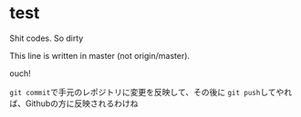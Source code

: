 # test
Shit codes.
So dirty

This line is written in master (not origin/master).

ouch!

``git commit``で手元のレポジトリに変更を反映して、その後に
``git push``してやれば、Githubの方に反映されるわけね
